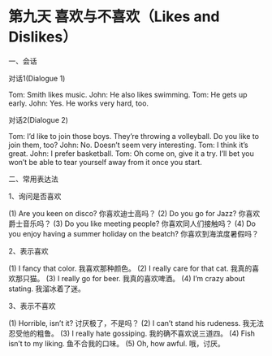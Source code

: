 # 第九天  喜欢与不喜欢（Likes and Dislikes）

一、会话

对话1(Dialogue 1)

Tom: Smith likes music.
John: He also likes swimming.
Tom: He gets up early.
John: Yes. He works very hard, too.

对话2(Dialogue 2)

Tom: I’d like to join those boys. They’re throwing a volleyball. Do you like to join them, too?
John: No. Doesn’t seem very interesting.
Tom: I think it’s great.
John: I prefer basketball.
Tom: Oh come on, give it a try. I’ll bet you won’t be able to tear yourself away from it once you start.

二、常用表达法

1、询问是否喜欢

(1) Are you keen on disco? 你喜欢迪士高吗？
(2) Do you go for Jazz? 你喜欢爵士音乐吗？
(3) Do you like meeting people? 你喜欢同人们接触吗？
(4) Do you enjoy having a summer holiday on the beatch? 你喜欢到海滨度暑假吗？

2、表示喜欢

(1) I fancy that color. 我喜欢那种颜色。
(2) I really care for that cat. 我真的喜欢那只猫。
(3) I really go for beer. 我真的喜欢啤酒。
(4) I’m crazy about stating. 我溜冰着了迷。

3、表示不喜欢

(1) Horrible, isn’t it? 讨厌极了，不是吗？
(2) I can’t stand his rudeness. 我无法忍受他的粗鲁。
(3) I really hate gossiping. 我的确不喜欢说三道四。
(4) Fish isn’t to my liking. 鱼不合我的口味。
(5) Oh, how awful. 哦，讨厌。


